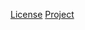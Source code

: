 [License](http://www.apache.org/licenses/LICENSE-2.0.txt)
[Project](http://logging.apache.org/log4j/1.2)
